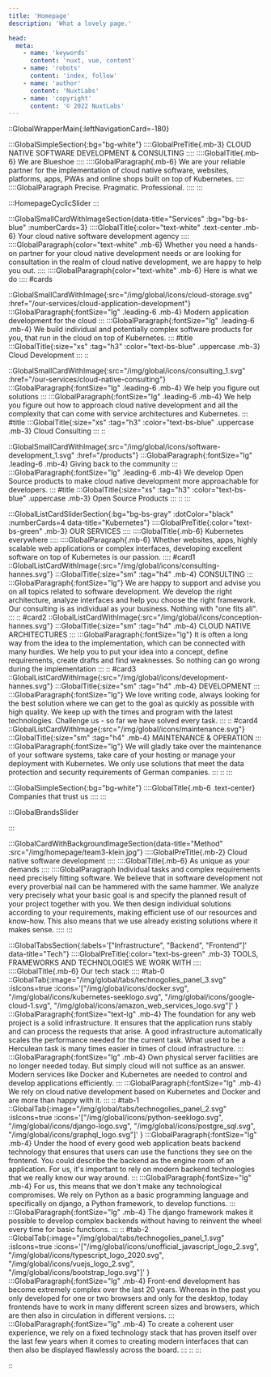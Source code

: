 ```yaml
---
title: 'Homepage'
description: 'What a lovely page.'

head:
  meta:
    - name: 'keywords'
      content: 'nuxt, vue, content'
    - name: 'robots'
      content: 'index, follow'
    - name: 'author'
      content: 'NuxtLabs'
    - name: 'copyright'
      content: '© 2022 NuxtLabs'
---
```

::GlobalWrapperMain{:leftNavigationCard=-180}

:::GlobalSimpleSection{:bg="bg-white"}
::::GlobalPreTitle{.mb-3}
CLOUD NATIVE SOFTWARE DEVELOPMENT & CONSULTING
::::
::::GlobalTitle{.mb-6}
We are Blueshoe
::::
::::GlobalParagraph{.mb-6}
We are your reliable partner for the implementation of cloud native software, websites, platforms, apps, PWAs and online shops built on top of Kubernetes.
::::
::::GlobalParagraph
Precise. Pragmatic. Professional.
::::
:::


:::HomepageCyclicSlider
:::


:::GlobalSmallCardWithImageSection{data-title="Services" :bg="bg-bs-blue" :numberCards=3}
::::GlobalTitle{:color="text-white" .text-center .mb-6}
Your cloud native software development agency
::::
::::GlobalParagraph{color="text-white" .mb-6}
Whether you need a hands-on partner for your cloud native development needs or are looking for consultation in the realm of cloud native development, we are happy to help you out.
::::
::::GlobalParagraph{color="text-white" .mb-6}
Here is what we do
::::
#cards

::GlobalSmallCardWithImage{:src="/img/global/icons/cloud-storage.svg" :href="/our-services/cloud-application-development"}
:::GlobalParagraph{:fontSize="lg" .leading-6 .mb-4}
Modern application development for the cloud
:::
:::GlobalParagraph{:fontSize="lg" .leading-6 .mb-4}
We build individual and potentially complex software products for you, that run in the cloud on top of Kubernetes.
:::
#title
:::GlobalTitle{:size="xs" :tag="h3" :color="text-bs-blue" .uppercase .mb-3}
Cloud Development
:::
::

::GlobalSmallCardWithImage{:src="/img/global/icons/consulting_1.svg" :href="/our-services/cloud-native-consulting"}
:::GlobalParagraph{:fontSize="lg" .leading-6 .mb-4}
We help you figure out solutions
:::
:::GlobalParagraph{:fontSize="lg" .leading-6 .mb-4}
We help you figure out how to approach cloud native development and all the complexity that can come with service architectures and Kubernetes.
:::
#title
:::GlobalTitle{:size="xs" :tag="h3" :color="text-bs-blue" .uppercase .mb-3}
Cloud Consulting
:::
::

::GlobalSmallCardWithImage{:src="/img/global/icons/software-development_1.svg" :href="/products"}
:::GlobalParagraph{:fontSize="lg" .leading-6 .mb-4}
Giving back to the community
:::
:::GlobalParagraph{:fontSize="lg" .leading-6 .mb-4}
We develop Open Source products to make cloud native development more approachable for developers.
:::
#title
:::GlobalTitle{:size="xs" :tag="h3" :color="text-bs-blue" .uppercase .mb-3}
Open Source Products
:::
::
:::


:::GlobalListCardSliderSection{:bg="bg-bs-gray" :dotColor="black" :numberCards=4 data-title="Kubernetes"}
::::GlobalPreTitle{:color="text-bs-green" .mb-3}
OUR SERVICES
::::
::::GlobalTitle{.mb-6}
Kubernetes everywhere
::::
::::GlobalParagraph{.mb-6}
Whether websites, apps, highly scalable web applications or complex interfaces, developing excellent software on top of Kubernetes is our passion.
::::
#card1
::GlobalListCardWithImage{:src="/img/global/icons/consulting-hannes.svg"}
:::GlobalTitle{:size="sm" :tag="h4" .mb-4}
CONSULTING
:::
:::GlobalParagraph{:fontSize="lg"}
We are happy to support and advise you on all topics related to software development. We develop the right architecture, analyze interfaces and help you choose the right framework. Our consulting is as individual as your business. Nothing with "one fits all".
:::
::
#card2
::GlobalListCardWithImage{:src="/img/global/icons/conception-hannes.svg"}
:::GlobalTitle{:size="sm" :tag="h4" .mb-4}
CLOUD NATIVE ARCHITECTURES
:::
:::GlobalParagraph{:fontSize="lg"}
It is often a long way from the idea to the implementation, which can be connected with many hurdles. We help you to put your idea into a concept, define requirements, create drafts and find weaknesses. So nothing can go wrong during the implementation
:::
::
#card3
::GlobalListCardWithImage{:src="/img/global/icons/development-hannes.svg"}
:::GlobalTitle{:size="sm" :tag="h4" .mb-4}
DEVELOPMENT
:::
:::GlobalParagraph{:fontSize="lg"}
We love writing code, always looking for the best solution where we can get to the goal as quickly as possible with high quality. We keep up with the times and program with the latest technologies. Challenge us - so far we have solved every task.
:::
::
#card4
::GlobalListCardWithImage{:src="/img/global/icons/maintenance.svg"}
:::GlobalTitle{:size="sm" :tag="h4" .mb-4}
MAINTENANCE & OPERATION
:::
:::GlobalParagraph{:fontSize="lg"}
We will gladly take over the maintenance of your software systems, take care of your hosting or manage your deployment with Kubernetes. We only use solutions that meet the data protection and security requirements of German companies.
:::
::
:::


:::GlobalSimpleSection{:bg="bg-white"}
::::GlobalTitle{.mb-6 .text-center}
Companies that trust us
::::
:::


:::GlobalBrandsSlider

:::


:::GlobalCardWithBackgroundImageSection{data-title="Method" :src="/img/homepage/team3-klein.jpg"}
::::GlobalPreTitle{.mb-2}
Cloud native software development
::::
::::GlobalTitle{.mb-6}
As unique as your demands
::::
::::GlobalParagraph
Individual tasks and complex requirements need precisely fitting software. We believe that in software development not every proverbial nail can be hammered with the same hammer. We analyze very precisely what your basic goal is and specify the planned result of your project together with you. We then design individual solutions according to your requirements, making efficient use of our resources and know-how. This also means that we use already existing solutions where it makes sense.
::::
:::


:::GlobalTabsSection{:labels='["Infrastructure", "Backend", "Frontend"]' data-title="Tech"}
::::GlobalPreTitle{:color="text-bs-green" .mb-3}
TOOLS, FRAMEWORKS AND TECHNOLOGIES WE WORK WITH
::::
::::GlobalTitle{.mb-6}
Our tech stack
::::
#tab-0
::GlobalTab{:image="/img/global/tabs/technogolies_panel_3.svg" :isIcons=true :icons='["/img/global/icons/docker.svg", "/img/global/icons/kubernetes-seeklogo.svg", "/img/global/icons/google-cloud-1.svg", "/img/global/icons/amazon_web_services_logo.svg"]'  }
:::GlobalParagraph{:fontSize="text-lg" .mb-4}
The foundation for any web project is a solid infrastructure. It ensures that the application runs stably and can process the requests that arise. A good infrastructure automatically scales the performance needed for the current task. What used to be a Herculean task is many times easier in times of cloud infrastructure.
:::
:::GlobalParagraph{:fontSize="lg" .mb-4}
Own physical server facilities are no longer needed today. But simply cloud will not suffice as an answer. Modern services like Docker and Kubernetes are needed to control and develop applications efficiently.
:::
:::GlobalParagraph{:fontSize="lg" .mb-4}
We rely on cloud native development based on Kubernetes and Docker and are more than happy with it.
:::
::
#tab-1
::GlobalTab{:image="/img/global/tabs/technogolies_panel_2.svg" :isIcons=true :icons='["/img/global/icons/python-seeklogo.svg", "/img/global/icons/django-logo.svg", "/img/global/icons/postgre_sql.svg", "/img/global/icons/graphql_logo.svg"]'  }
:::GlobalParagraph{:fontSize="lg" .mb-4}
Under the hood of every good web application beats backend technology that ensures that users can use the functions they see on the frontend. You could describe the backend as the engine room of an application. For us, it's important to rely on modern backend technologies that we really know our way around.
:::
:::GlobalParagraph{:fontSize="lg" .mb-4}
For us, this means that we don't make any technological compromises. We rely on Python as a basic programming language and specifically on django, a Python framework, to develop functions.
:::
:::GlobalParagraph{:fontSize="lg" .mb-4}
The django framework makes it possible to develop complex backends without having to reinvent the wheel every time for basic functions.
:::
::
#tab-2
::GlobalTab{:image="/img/global/tabs/technogolies_panel_1.svg" :isIcons=true :icons='["/img/global/icons/unofficial_javascript_logo_2.svg", "/img/global/icons/typescript_logo_2020.svg", "/img/global/icons/vuejs_logo_2.svg", "/img/global/icons/bootstrap_logo.svg"]'  }
:::GlobalParagraph{:fontSize="lg" .mb-4}
Front-end development has become extremely complex over the last 20 years. Whereas in the past you only developed for one or two browsers and only for the desktop, today frontends have to work in many different screen sizes and browsers, which are then also in circulation in different versions.
:::
:::GlobalParagraph{:fontSize="lg" .mb-4}
To create a coherent user experience, we rely on a fixed technology stack that has proven itself over the last few years when it comes to creating modern interfaces that can then also be displayed flawlessly across the board.
:::
::
:::

::



